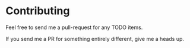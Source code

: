 # Contributing

Feel free to send me a pull-request for any TODO items. 

If you send me a PR for something entirely different, give me a heads up.